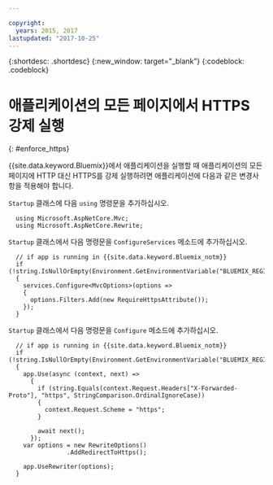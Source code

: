 ```yaml
---

copyright:
  years: 2015, 2017
lastupdated: "2017-10-25"
---
```


{:shortdesc: .shortdesc}
{:new_window: target="_blank"}
{:codeblock: .codeblock}

# 애플리케이션의 모든 페이지에서 HTTPS 강제 실행
{: #enforce_https}

{{site.data.keyword.Bluemix}}에서 애플리케이션을 실행할 때 애플리케이션의 모든 페이지에 HTTP 대신 HTTPS를 강제 실행하려면 애플리케이션에 다음과 같은 변경사항을 적용해야 합니다.

`Startup` 클래스에 다음 `using` 명령문을 추가하십시오.

```
  using Microsoft.AspNetCore.Mvc;
  using Microsoft.AspNetCore.Rewrite;
```

`Startup` 클래스에서 다음 명령문을 `ConfigureServices` 메소드에 추가하십시오.

```
  // if app is running in {{site.data.keyword.Bluemix_notm}}
  if (!string.IsNullOrEmpty(Environment.GetEnvironmentVariable("BLUEMIX_REGION")))
  {
    services.Configure<MvcOptions>(options =>
    {
      options.Filters.Add(new RequireHttpsAttribute());
    });
  }
```

`Startup` 클래스에서 다음 명령문을 `Configure` 메소드에 추가하십시오.

```
  // if app is running in {{site.data.keyword.Bluemix_notm}}
  if (!string.IsNullOrEmpty(Environment.GetEnvironmentVariable("BLUEMIX_REGION")))
  {
    app.Use(async (context, next) =>
      {
        if (string.Equals(context.Request.Headers["X-Forwarded-Proto"], "https", StringComparison.OrdinalIgnoreCase))
        {
          context.Request.Scheme = "https";
        }

        await next();
      });
    var options = new RewriteOptions()
                .AddRedirectToHttps();

    app.UseRewriter(options);
  }
```
